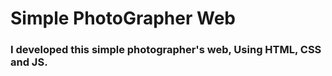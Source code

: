 <h1>Simple PhotoGrapher Web</h1>
<h3>I developed this simple photographer's web, Using HTML, CSS and JS.</h3>
